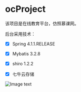 # ocProject

该项目是在线教育平台，仿照慕课网。


后台采用技术：
- [x] Spring 4.1.1.RELEASE
- [x] Mybatis 3.2.8
- [x] shiro 1.2.2
- [x] 七牛云存储


![Image text](https://github.com/RookieWZW/ocProject/blob/master/doc/%E6%9C%AA%E5%91%BD%E5%90%8D%E6%96%87%E4%BB%B6.png)
